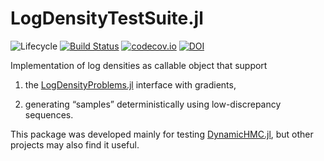 # LogDensityTestSuite.jl

![Lifecycle](https://img.shields.io/badge/lifecycle-experimental-orange.svg)<!--
![Lifecycle](https://img.shields.io/badge/lifecycle-maturing-blue.svg)
![Lifecycle](https://img.shields.io/badge/lifecycle-stable-green.svg)
![Lifecycle](https://img.shields.io/badge/lifecycle-retired-orange.svg)
![Lifecycle](https://img.shields.io/badge/lifecycle-archived-red.svg)
![Lifecycle](https://img.shields.io/badge/lifecycle-dormant-blue.svg) -->
[![Build Status](https://travis-ci.com/tpapp/LogDensityTestSuite.jl.svg?branch=master)](https://travis-ci.com/tpapp/LogDensityTestSuite.jl)
[![codecov.io](http://codecov.io/github/tpapp/LogDensityTestSuite.jl/coverage.svg?branch=master)](http://codecov.io/github/tpapp/LogDensityTestSuite.jl?branch=master)
[![DOI](https://zenodo.org/badge/199613252.svg)](https://zenodo.org/badge/latestdoi/199613252)

Implementation of log densities as callable object that support

1. the [LogDensityProblems.jl](https://github.com/tpapp/LogDensityProblems.jl) interface with gradients,

2. generating “samples” deterministically using low-discrepancy sequences.

This package was developed mainly for testing [DynamicHMC.jl](https://github.com/tpapp/DynamicHMC.jl/), but other projects may also find it useful.
